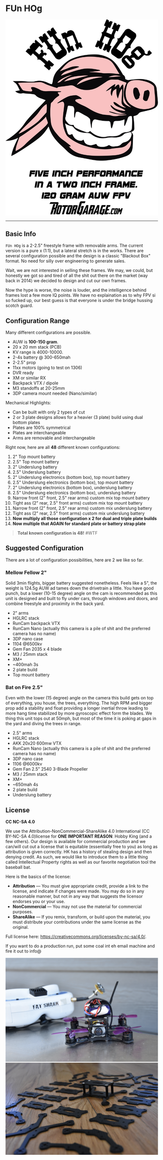 # FUn HOg
<img src="/assets/hog-logo.png"/>

<hr />

## Basic Info

`FUn HOg` is a 2-2.5" freestyle frame with removable arms.  The current version is a pure x (1:1), but a lateral stretch is in the works. There are several configuration possible and the design is a classic "Blackout Box" format. No need for silly over engineering to generate sales.

Wait, we are not interested in selling these frames. We may, we could, but honestly we got so and tired of all the shit out there on the market (way back in 2014) we decided to design and cut our own frames.

Now the hype is worse, the noise is louder, and the intelligence behind frames lost a few more IQ points. We have no explaination as to why FPV si so fucked up, our best guess is that everyone is under the bridge hussing scotch guard.  

## Configuration Range

Many different configurations are possible. 

* AUW is __100-150 gram__.
* 20 x 20 mm stack (PCB)
* KV range is 4000-10000. 
* 2-4s battery @ 300-650mah
* 2-2.5" prop
* 11xx motors (going to test on 1306)
* DVR ready
* XM or similar RX
* Backpack VTX / dipole
* M3 standoffs at 20-25mm 
* 3DP camera mount needed (Nano/similar)
 
Mechanical Highlights:

* Can be built with only 2 types of cut
* 2 or 3 plate designs allows for a heavier (3 plate) build using dual bottom plates
* Plates are 100% symmetrical
* Plates are interchangeable
* Arms are removable and interchangeable

Right now, here are all __48__ different known configurations:
 
1. 2" Top mount battery
1. 2.5" Top mount battery
1. 2" Underslung battery
1. 2.5" Underslung battery
1. 2" Underslung electronics (bottom box), top mount battery
1. 2.5" Underslung electronics (bottom box), top mount battery
1. 2" Underslung electronics (bottom box), underslung battery
1. 2.5" Underslung electronics (bottom box), underslung battery
1. Narrow front (2" front, 2.5" rear arms) custom mix top mount battery 
1. Tight ass (2" rear, 2.5" front arms) custom mix top mount battery
1. Narrow front (2" front, 2.5" rear arms) custom mix underslung battery
1. Tight ass (2" rear, 2.5" front arms) custom mix underslung battery
1. __Now multiply all those configuration x 2 for dual and triple plate builds__
1. __Now multiple that AGAIN for standard plate or battery strap plate__

> __Total known configuration is 48!__  #WTF

## Suggested Configuration

There are a lot of configuration possibilities, here are 2 we like so far.

### Mellow Fellow 2"

Solid 3min flights, bigger battery suggested nonetheless.  Feels like a 5", the weight is 124.5g AUW ad tames down the drivetrain a little. You have good punch, but a lower (10-15 degree) angle on the cam is recommended as this unit is designed and built to fly under cars, through windows and doors, and combine freestyle and proximity in the back yard.

* 2" arms
* HGLRC stack
* RunCam backpack VTX
* RunCam Nano (actually this camera is a pile of shit and the preferred camera has no name)
* 3DP nano case
* 1104 @6500kv
* Gem Fan 2035 x 4 blade
* M3 / 25mm stack
* XM+
* ~400mah 3s
* 2 plate build
* Top mount battery

### Bat on Fire 2.5"

Even with the lower (15 degree) angle on the camera this build gets on top of everything, you house, the trees, everything. The high RPM and bigger prop add a stability and float providing a longer inertial throw leading to more hang time stabilized by more gyroscopic effect form the blades.  We thing this unit tops out at 50mph, but most of the time it is poking at gaps in the yard and diving the trees in range.

* 2.5" arms
* HGLRC stack
* AKK 20x20 600mw VTX 
* RunCam Nano (actually this camera is a pile of shit and the preferred camera has no name)
* 3DP nano case
* 1106 @6000kv
* Gem Fan 2.5" 2540 3-Blade Propeller 
* M3 / 25mm stack
* XM+
* ~650mah 4s
* 2 plate build
* Underslung battery

## License

__CC NC-SA 4.0__

We use the Attribution-NonCommercial-ShareAlike 4.0 International (CC BY-NC-SA 4.0)license for __ONE IMPORTANT REASON__: Hobby King (and a few others). Our design is available for commercial production and we can/will cut out a license that is equitable (essentially free to you) as long as attribution is given correctly.  HK has a history of stealing design and then denying credit. As such, we would like to introduce them to a little thing called Intellectual Property rights as well as our favorite negotiation tool the baseball bat. 

Here is the basics of the license:

* __Attribution__ — You must give appropriate credit, provide a link to the license, and indicate if changes were made. You may do so in any reasonable manner, but not in any way that suggests the licensor endorses you or your use.
* __NonCommercial__ — You may not use the material for commercial purposes.
* __ShareAlike__ — If you remix, transform, or build upon the material, you must distribute your contributions under the same license as the original.

Full license here: https://creativecommons.org/licenses/by-nc-sa/4.0/.

If you want to do a production run, put some coal int eh email machine and fire it out to info@

<img src="/assets/fh1.png"/>

<img src="/assets/fh2.png"/>
